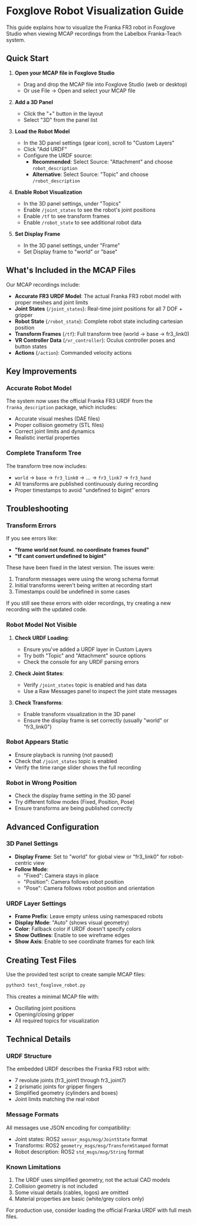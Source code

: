 # Foxglove Robot Visualization Guide

This guide explains how to visualize the Franka FR3 robot in Foxglove Studio when viewing MCAP recordings from the Labelbox Franka-Teach system.

## Quick Start

1. **Open your MCAP file in Foxglove Studio**
   - Drag and drop the MCAP file into Foxglove Studio (web or desktop)
   - Or use File → Open and select your MCAP file

2. **Add a 3D Panel**
   - Click the "+" button in the layout
   - Select "3D" from the panel list

3. **Load the Robot Model**
   - In the 3D panel settings (gear icon), scroll to "Custom Layers"
   - Click "Add URDF"
   - Configure the URDF source:
     - **Recommended**: Select Source: "Attachment" and choose `robot_description`
     - **Alternative**: Select Source: "Topic" and choose `/robot_description`

4. **Enable Robot Visualization**
   - In the 3D panel settings, under "Topics"
   - Enable `/joint_states` to see the robot's joint positions
   - Enable `/tf` to see transform frames
   - Enable `/robot_state` to see additional robot data

5. **Set Display Frame**
   - In the 3D panel settings, under "Frame"
   - Set Display frame to "world" or "base"

## What's Included in the MCAP Files

Our MCAP recordings include:

- **Accurate FR3 URDF Model**: The actual Franka FR3 robot model with proper meshes and joint limits
- **Joint States** (`/joint_states`): Real-time joint positions for all 7 DOF + gripper
- **Robot State** (`/robot_state`): Complete robot state including cartesian position
- **Transform Frames** (`/tf`): Full transform tree (world → base → fr3_link0)
- **VR Controller Data** (`/vr_controller`): Oculus controller poses and button states
- **Actions** (`/action`): Commanded velocity actions

## Key Improvements

### Accurate Robot Model
The system now uses the official Franka FR3 URDF from the `franka_description` package, which includes:
- Accurate visual meshes (DAE files)
- Proper collision geometry (STL files)
- Correct joint limits and dynamics
- Realistic inertial properties

### Complete Transform Tree
The transform tree now includes:
- `world` → `base` → `fr3_link0` → ... → `fr3_link7` → `fr3_hand`
- All transforms are published continuously during recording
- Proper timestamps to avoid "undefined to bigint" errors

## Troubleshooting

### Transform Errors

If you see errors like:
- **"frame world not found. no coordinate frames found"**
- **"tf cant convert undefined to bigint"**

These have been fixed in the latest version. The issues were:
1. Transform messages were using the wrong schema format
2. Initial transforms weren't being written at recording start
3. Timestamps could be undefined in some cases

If you still see these errors with older recordings, try creating a new recording with the updated code.

### Robot Model Not Visible

1. **Check URDF Loading**:
   - Ensure you've added a URDF layer in Custom Layers
   - Try both "Topic" and "Attachment" source options
   - Check the console for any URDF parsing errors

2. **Check Joint States**:
   - Verify `/joint_states` topic is enabled and has data
   - Use a Raw Messages panel to inspect the joint state messages

3. **Check Transforms**:
   - Enable transform visualization in the 3D panel
   - Ensure the display frame is set correctly (usually "world" or "fr3_link0")

### Robot Appears Static

- Ensure playback is running (not paused)
- Check that `/joint_states` topic is enabled
- Verify the time range slider shows the full recording

### Robot in Wrong Position

- Check the display frame setting in the 3D panel
- Try different follow modes (Fixed, Position, Pose)
- Ensure transforms are being published correctly

## Advanced Configuration

### 3D Panel Settings

- **Display Frame**: Set to "world" for global view or "fr3_link0" for robot-centric view
- **Follow Mode**: 
  - "Fixed": Camera stays in place
  - "Position": Camera follows robot position
  - "Pose": Camera follows robot position and orientation

### URDF Layer Settings

- **Frame Prefix**: Leave empty unless using namespaced robots
- **Display Mode**: "Auto" (shows visual geometry)
- **Color**: Fallback color if URDF doesn't specify colors
- **Show Outlines**: Enable to see wireframe edges
- **Show Axis**: Enable to see coordinate frames for each link

## Creating Test Files

Use the provided test script to create sample MCAP files:

```bash
python3 test_foxglove_robot.py
```

This creates a minimal MCAP file with:
- Oscillating joint positions
- Opening/closing gripper
- All required topics for visualization

## Technical Details

### URDF Structure

The embedded URDF describes the Franka FR3 robot with:
- 7 revolute joints (fr3_joint1 through fr3_joint7)
- 2 prismatic joints for gripper fingers
- Simplified geometry (cylinders and boxes)
- Joint limits matching the real robot

### Message Formats

All messages use JSON encoding for compatibility:
- Joint states: ROS2 `sensor_msgs/msg/JointState` format
- Transforms: ROS2 `geometry_msgs/msg/TransformStamped` format
- Robot description: ROS2 `std_msgs/msg/String` format

### Known Limitations

1. The URDF uses simplified geometry, not the actual CAD models
2. Collision geometry is not included
3. Some visual details (cables, logos) are omitted
4. Material properties are basic (white/grey colors only)

For production use, consider loading the official Franka URDF with full mesh files. 